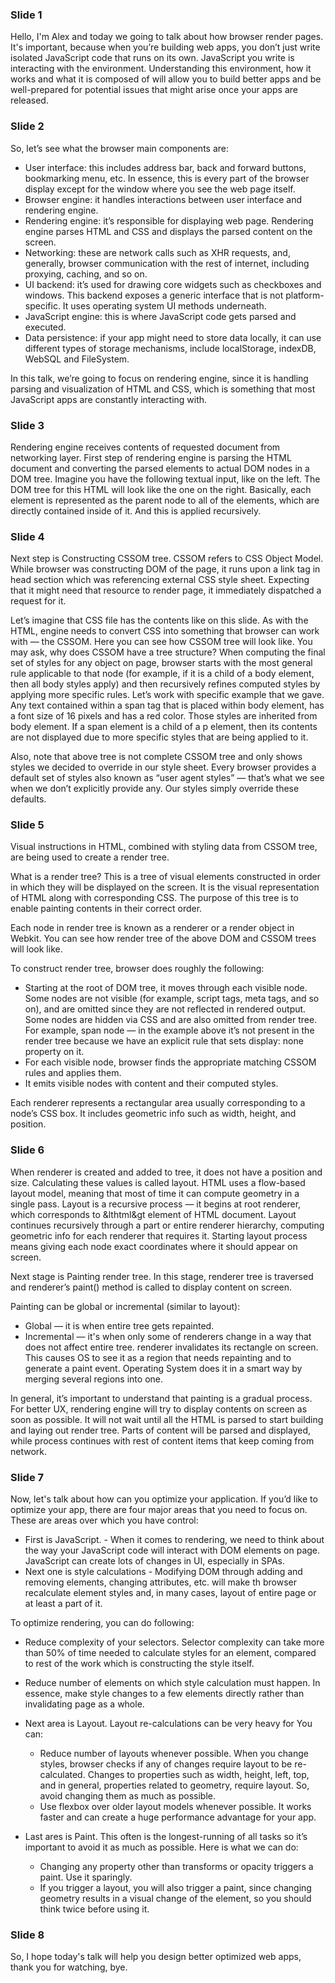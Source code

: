 ### Slide 1

Hello, I'm Alex and today we going to talk about how browser render pages.
It's important, because when you’re building web apps, you don’t just write isolated JavaScript code that runs on its own.
JavaScript you write is interacting with the environment. Understanding this environment, how it works and what it is composed of will allow you to build better apps and be well-prepared for potential issues that might arise once your apps are released.

### Slide 2

So, let’s see what the browser main components are:
* User interface: this includes address bar, back and forward buttons, bookmarking menu, etc. In essence, this is every part of the browser display except for the window where you see the web page itself.
* Browser engine: it handles interactions between user interface and rendering engine.
* Rendering engine: it’s responsible for displaying web page. Rendering engine parses HTML and CSS and displays the parsed content on the screen.
* Networking: these are network calls such as XHR requests, and, generally, browser communication with the rest of internet, including proxying, caching, and so on.
* UI backend: it’s used for drawing core widgets such as checkboxes and windows. This backend exposes a generic interface that is not platform-specific. It uses operating system UI methods underneath.
 * JavaScript engine: this is where JavaScript code gets parsed and executed.
 * Data persistence: if your app might need to store data locally, it can use different types of storage mechanisms, include localStorage, indexDB, WebSQL and FileSystem.
 
 In this talk, we’re going to focus on rendering engine, since it is handling parsing and visualization of HTML and CSS, which is something that most JavaScript apps are constantly interacting with.
 
 ### Slide 3
 
 Rendering engine receives contents of requested document from networking layer. First step of rendering engine is parsing the HTML document and converting the parsed elements to actual DOM nodes in a DOM tree. Imagine you have the following textual input, like on the left. The DOM tree for this HTML will look like the one on the right. Basically, each element is represented as the parent node to all of the elements, which are directly contained inside of it. And this is applied recursively.
 
 ### Slide 4
 
 Next step is Constructing CSSOM tree. CSSOM refers to CSS Object Model. While browser was constructing DOM of the page, it runs upon a link tag in head section which was referencing external CSS style sheet. Expecting that it might need that resource to render page, it immediately dispatched a request for it. 
 
 Let’s imagine that CSS file has the contents like on this slide. As with the HTML, engine needs to convert CSS into something that browser can work with — the CSSOM. Here you can see how CSSOM tree will look like. You may ask, why does CSSOM have a tree structure? When computing the final set of styles for any object on page, browser starts with the most general rule applicable to that node (for example, if it is a child of a body element, then all body styles apply) and then recursively refines computed styles by applying more specific rules. Let’s work with specific example that we gave. Any text contained within a span tag that is placed within body element, has a font size of 16 pixels and has a red color. Those styles are inherited from body element. If a span element is a child of a p element, then its contents are not displayed due to more specific styles that are being applied to it. 
 
 Also, note that above tree is not complete CSSOM tree and only shows styles we decided to override in our style sheet. Every browser provides a default set of styles also known as “user agent styles” — that’s what we see when we don’t explicitly provide any. Our styles simply override these defaults.
 
 ### Slide 5
 
 Visual instructions in HTML, combined with styling data from CSSOM tree, are being used to create a render tree.
 
 What is a render tree? This is a tree of visual elements constructed in order in which they will be displayed on the screen. It is the visual representation of HTML along with corresponding CSS. The purpose of this tree is to enable painting contents in their correct order.
 
 Each node in render tree is known as a renderer or a render object in Webkit. You can see how render tree of the above DOM and CSSOM trees will look like.
 
 To construct render tree, browser does roughly the following:
 * Starting at the root of DOM tree, it moves through each visible node. Some nodes are not visible (for example, script tags, meta tags, and so on), and are omitted since they are not reflected in rendered output. Some nodes are hidden via CSS and are also omitted from render tree. For example, span node — in the example above it’s not present in the render tree because we have an explicit rule that sets display: none property on it.
 * For each visible node, browser finds the appropriate matching CSSOM rules and applies them.
 * It emits visible nodes with content and their computed styles.
 
 Each renderer represents a rectangular area usually corresponding to a node’s CSS box. It includes geometric info such as width, height, and position.
 
 ### Slide 6
 
When renderer is created and added to tree, it does not have a position and size. Calculating these values is called layout. HTML uses a flow-based layout model, meaning that most of time it can compute geometry in a single pass. Layout is a recursive process — it begins at root renderer, which corresponds to &lthtml&gt element of HTML document. Layout continues recursively through a part or entire renderer hierarchy, computing geometric info for each renderer that requires it. Starting layout process means giving each node exact coordinates where it should appear on screen.
 
Next stage is Painting render tree. In this stage, renderer tree is traversed and renderer’s paint() method is called to display content on screen.

Painting can be global or incremental (similar to layout):
* Global — it is when entire tree gets repainted.
* Incremental — it's when only some of renderers change in a way that does not affect entire tree. renderer invalidates its rectangle on screen. This causes OS to see it as a region that needs repainting and to generate a paint event. Operating System does it in a smart way by merging several regions into one.

In general, it’s important to understand that painting is a gradual process. For better UX, rendering engine will try to display contents on screen as soon as possible. It will not wait until all the HTML is parsed to start building and laying out render tree. Parts of content will be parsed and displayed, while process continues with rest of content items that keep coming from network.

### Slide 7

Now, let's talk about how can you optimize your application. If you’d like to optimize your app, there are four major areas that you need to focus on. These are areas over which you have control:
* First is JavaScript. - When it comes to rendering, we need to think about the way your JavaScript code will interact with DOM elements on page. JavaScript can create lots of changes in UI, especially in SPAs.
* Next one is style calculations - Modifying DOM through adding and removing elements, changing attributes, etc. will make th browser recalculate element styles and, in many cases, layout of entire page or at least a part of it.

To optimize rendering, you can do following:
  * Reduce complexity of your selectors. Selector complexity can take more than 50% of time needed to calculate styles for an element, compared to rest of the work which is constructing the style itself.
  * Reduce number of elements on which style calculation must happen. In essence, make style changes to a few elements directly rather than invalidating page as a whole.

* Next area is Layout. Layout re-calculations can be very heavy for You can:
  * Reduce number of layouts whenever possible. When you change styles, browser checks if any of changes require layout to be re-calculated. Changes to properties such as width, height, left, top, and in general, properties related to geometry, require layout. So, avoid changing them as much as possible.
  * Use flexbox over older layout models whenever possible. It works faster and can create a huge performance advantage for your app.
  
* Last ares is Paint. This often is the longest-running of all tasks so it’s important to avoid it as much as possible. Here is what we can do:
  * Changing any property other than transforms or opacity triggers a paint. Use it sparingly.
  * If you trigger a layout, you will also trigger a paint, since changing geometry results in a visual change of the element, so you should think twice before using it.
  
### Slide 8

So, I hope today's talk will help you design better optimized web apps, thank you for watching, bye.
  
  

